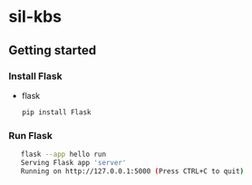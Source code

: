 # sil-kbs

## Getting started

### Install Flask
* flask
  ```sh
  pip install Flask
  ```
### Run Flask
```sh
   flask --app hello run
   Serving Flask app 'server'
   Running on http://127.0.0.1:5000 (Press CTRL+C to quit)
```